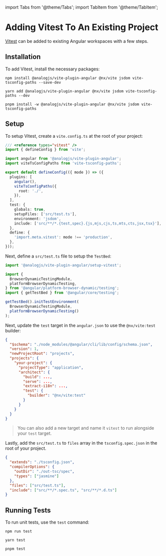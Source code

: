 import Tabs from '@theme/Tabs';
import TabItem from '@theme/TabItem';

# Adding Vitest To An Existing Project

[Vitest](https://vitest.dev) can be added to existing Angular workspaces with a few steps.

## Installation

To add Vitest, install the necessary packages:

<Tabs groupId="package-manager">
  <TabItem value="npm">

```shell
npm install @analogjs/vite-plugin-angular @nx/vite jsdom vite-tsconfig-paths --save-dev
```

  </TabItem>

  <TabItem label="Yarn" value="yarn">

```shell
yarn add @analogjs/vite-plugin-angular @nx/vite jsdom vite-tsconfig-paths --dev
```

  </TabItem>

  <TabItem value="pnpm">

```shell
pnpm install -w @analogjs/vite-plugin-angular @nx/vite jsdom vite-tsconfig-paths
```

  </TabItem>
</Tabs>

## Setup

To setup Vitest, create a `vite.config.ts` at the root of your project:

```ts
/// <reference types="vitest" />
import { defineConfig } from 'vite';

import angular from '@analogjs/vite-plugin-angular';
import viteTsConfigPaths from 'vite-tsconfig-paths';

export default defineConfig(({ mode }) => ({
  plugins: [
    angular(),
    viteTsConfigPaths({
      root: './',
    }),
  ],
  test: {
    globals: true,
    setupFiles: ['src/test.ts'],
    environment: 'jsdom',
    include: ['src/**/*.{test,spec}.{js,mjs,cjs,ts,mts,cts,jsx,tsx}'],
  },
  define: {
    'import.meta.vitest': mode !== 'production',
  },
}));
```

Next, define a `src/test.ts` file to setup the `TestBed`:

```ts
import '@analogjs/vite-plugin-angular/setup-vitest';

import {
  BrowserDynamicTestingModule,
  platformBrowserDynamicTesting,
} from '@angular/platform-browser-dynamic/testing';
import { getTestBed } from '@angular/core/testing';

getTestBed().initTestEnvironment(
  BrowserDynamicTestingModule,
  platformBrowserDynamicTesting()
);
```

Next, update the `test` target in the `angular.json` to use the `@nx/vite:test` builder:

```json
{
  "$schema": "./node_modules/@angular/cli/lib/config/schema.json",
  "version": 1,
  "newProjectRoot": "projects",
  "projects": {
    "your-project": {
      "projectType": "application",
      "architect": {
        "build": ...,
        "serve": ...,
        "extract-i18n": ...,
        "test": {
          "builder": "@nx/vite:test"
        }
      }
    }
  }
}
```

> You can also add a new target and name it `vitest` to run alongside your `test` target.

Lastly, add the `src/test.ts` to `files` array in the `tsconfig.spec.json` in the root of your project.

```json
{
  "extends": "./tsconfig.json",
  "compilerOptions": {
    "outDir": "./out-tsc/spec",
    "types": ["jasmine"]
  },
  "files": ["src/test.ts"],
  "include": ["src/**/*.spec.ts", "src/**/*.d.ts"]
}
```

## Running Tests

To run unit tests, use the `test` command:

<Tabs groupId="package-manager">
  <TabItem value="npm">

```shell
npm run test
```

  </TabItem>

  <TabItem label="Yarn" value="yarn">

```shell
yarn test
```

  </TabItem>

  <TabItem value="pnpm">

```shell
pnpm test
```

  </TabItem>
</Tabs>
